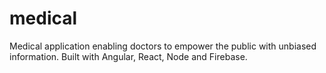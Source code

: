 # medical
Medical application enabling doctors to empower the public with unbiased information. Built with Angular, React, Node and Firebase.
